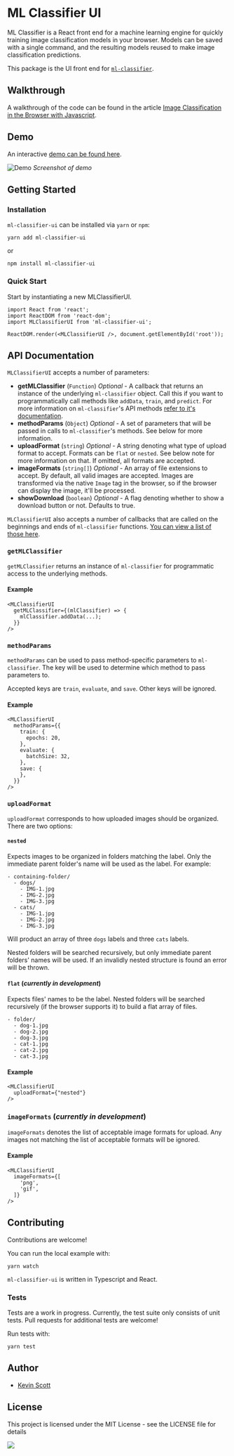 # ML Classifier UI

ML Classifier is a React front end for a machine learning engine for quickly training image classification models in your browser. Models can be saved with a single command, and the resulting models reused to make image classification predictions.

This package is the UI front end for [`ml-classifier`](https://github.com/thekevinscott/ml-classifier).

## Walkthrough

A walkthrough of the code can be found in the article [Image Classification in the Browser with Javascript](https://thekevinscott.com/image-classification-with-javascript/).

## Demo

An interactive [demo can be found here](https://thekevinscott.github.io/ml-classifier-ui/).

![Demo](https://github.com/thekevinscott/ml-classifier-ui/raw/master/example/public/example.gif)
*Screenshot of demo*

## Getting Started

### Installation

`ml-classifier-ui` can be installed via `yarn` or `npm`:

```
yarn add ml-classifier-ui
```

or

```
npm install ml-classifier-ui
```

### Quick Start

Start by instantiating a new MLClassifierUI.

```
import React from 'react';
import ReactDOM from 'react-dom';
import MLClassifierUI from 'ml-classifier-ui';

ReactDOM.render(<MLClassifierUI />, document.getElementById('root'));
```

## API Documentation

`MLClassifierUI` accepts a number of parameters:

* **getMLClassifier** (`Function`) *Optional* - A callback that returns an instance of the underlying `ml-classifier` object. Call this if you want to programmatically call methods like `addData`, `train`, and `predict`. For more information on `ml-classifier`'s API methods [refer to it's documentation](https://github.com/thekevinscott/ml-classifier#api-documentation).
* **methodParams** (`Object`) *Optional* - A set of parameters that will be passed in calls to `ml-classifier`'s methods. See below for more information.
* **uploadFormat** (`string`) *Optional* - A string denoting what type of upload format to accept. Formats can be `flat` or `nested`. See below note for more information on that. If omitted, all formats are accepted.
* **imageFormats** (`string[]`) *Optional* - An array of file extensions to accept. By default, all valid images are accepted. Images are transformed via the native `Image` tag in the browser, so if the browser can display the image, it'll be processed.
* **showDownload** (`boolean`) *Optional* - A flag denoting whether to show a download button or not. Defaults to true.

`MLClassifierUI` also accepts a number of callbacks that are called on the beginnings and ends of `ml-classifier` functions. [You can view a list of those here](https://github.com/thekevinscott/ml-classifier#parameters).

### `getMLClassifier`

`getMLClassifier` returns an instance of `ml-classifier` for programmatic access to the underlying methods.

#### Example

```
<MLClassifierUI
  getMLClassifier={(mlClassifier) => {
    mlClassifier.addData(...);
  }}
/>
```

### `methodParams`

`methodParams` can be used to pass method-specific parameters to `ml-classifier`. The key will be used to determine which method to pass parameters to.

Accepted keys are `train`, `evaluate`, and `save`. Other keys will be ignored.

#### Example

```
<MLClassifierUI
  methodParams={{
    train: {
      epochs: 20,
    },
    evaluate: {
      batchSize: 32,
    },
    save: {
    },
  }}
/>
```

### `uploadFormat`

`uploadFormat` corresponds to how uploaded images should be organized. There are two options:

#### `nested`
Expects images to be organized in folders matching the label. Only the immediate parent folder's name will be used as the label. For example:

```
- containing-folder/
  - dogs/
    - IMG-1.jpg
    - IMG-2.jpg
    - IMG-3.jpg
  - cats/
    - IMG-1.jpg
    - IMG-2.jpg
    - IMG-3.jpg
```

Will product an array of three `dogs` labels and three `cats` labels.

Nested folders will be searched recursively, but only immediate parent folders' names will be used. If an invalidly nested structure is found an error will be thrown.

#### `flat` (*currently in development*)
Expects files' names to be the label. Nested folders will be searched recursively (if the browser supports it) to build a flat array of files.

```
- folder/
  - dog-1.jpg
  - dog-2.jpg
  - dog-3.jpg
  - cat-1.jpg
  - cat-2.jpg
  - cat-3.jpg
```

#### Example

```
<MLClassifierUI
  uploadFormat={"nested"}
/>
```

### `imageFormats` (*currently in development*)

`imageFormats` denotes the list of acceptable image formats for upload. Any images not matching the list of acceptable formats will be ignored.

#### Example

```
<MLClassifierUI
  imageFormats={[
    'png',
    'gif',
  ]}
/>
```

## Contributing

Contributions are welcome!

You can run the local example with:

```
yarn watch
```

`ml-classifier-ui` is written in Typescript and React.

### Tests

Tests are a work in progress. Currently, the test suite only consists of unit tests. Pull requests for additional tests are welcome!

Run tests with:

```
yarn test
```

## Author

* [Kevin Scott](https://thekevinscott.com)

## License

This project is licensed under the MIT License - see the LICENSE file for details

![](https://ga-beacon.appspot.com/UA-112845439-4/ml-classifier-ui/readme)
